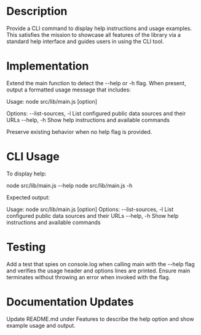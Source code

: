 # Description

Provide a CLI command to display help instructions and usage examples. This satisfies the mission to showcase all features of the library via a standard help interface and guides users in using the CLI tool.

# Implementation

Extend the main function to detect the --help or -h flag. When present, output a formatted usage message that includes:

Usage: node src/lib/main.js [option]

Options:
  --list-sources, -l    List configured public data sources and their URLs
  --help, -h            Show help instructions and available commands

Preserve existing behavior when no help flag is provided.

# CLI Usage

To display help:

node src/lib/main.js --help
node src/lib/main.js -h

Expected output:

Usage: node src/lib/main.js [option]
Options:
  --list-sources, -l    List configured public data sources and their URLs
  --help, -h            Show help instructions and available commands

# Testing

Add a test that spies on console.log when calling main with the --help flag and verifies the usage header and options lines are printed. Ensure main terminates without throwing an error when invoked with the flag.

# Documentation Updates

Update README.md under Features to describe the help option and show example usage and output.